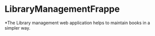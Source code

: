 # LibraryManagementFrappe

*The Library management web application helps to maintain books in a simpler way.

